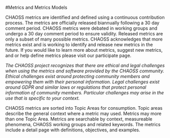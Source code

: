 #Metrics and Metrics Models

CHAOSS metrics are identified and defined using a continuous contribution process. The metrics are officially released biannually following a 30 day comment period. CHAOSS metrics were debated in working groups and undergo a 30 day comment period to ensure validity. Released metrics are only a subset of many possible metrics. CHAOSS acknowledges that more metrics exist and is working to identify and release new metrics in the future. If you would like to learn more about metrics, suggest new metrics, and or help define metrics please visit our participate page.

_The CHAOSS project recognizes that there are ethical and legal challenges when using the metrics and software provided by the CHAOSS community. Ethical challenges exist around protecting community members and empowering them with their personal information. Legal challenges exist around GDPR and similar laws or regulations that protect personal information of community members. Particular challenges may arise in the use that is specific to your context._

CHAOSS metrics are sorted into Topic Areas for consumption. Topic areas describe the general context where a metric may used. Metrics may more than one Topic Area. Metrics are searchable by context, measureable phenomena, CHAOSS working groups and related keywords. The metrics include a detail page with definitions, objectives, and examples.






